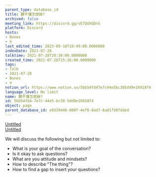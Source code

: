 ```yaml
---
parent_type: database_id
title: 聽不懂怎麼辦?
archived: false
meeting_link: https://discord.gg/vE7QUXGDnS
platform: Discord
hosts:
- Bones
- π
last_edited_time: 2023-09-18T10:49:00.0000000
indexDate: 2021-07-28
talktime: 2021-07-28T20:30:00.0000000
created_time: 2021-07-26T15:26:00.0000000
tags:
- Talk
- 2021-07-28
- Bones
- π
notion_url: https://www.notion.so/5bb54fd47e7c44e5bc385dd9e16918f4
language_level: No limit
name: 聽不懂怎麼辦?
id: 5bb54fd4-7e7c-44e5-bc38-5dd9e16918f4
object: page
parent_database_id: e9339446-880f-4ef0-8ad7-8ad1f507dded
---
```




[Untitled](https://www.notion.so/12c4a9e645d54aefa860b5f927a0b220)   
[Untitled](https://www.notion.so/482e61b02b9c4456b2b4fe86bb7544c6)   


We will discuss the following but not limited to:
   - What is your goal of the conversation?
   - Is it okay to ask questions?
   - What are you attitude and mindsets?
   - How to describe "The thing"?
   - How to find a gap to insert your questions?






